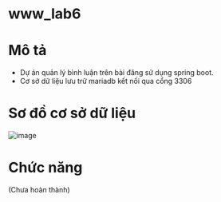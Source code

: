 # www_lab6
# Mô tả
- Dự án quản lý bình luận trên bài đăng sử dụng spring boot.
- Cơ sở dữ liệu lưu trữ mariadb kết nối qua cổng 3306
# Sơ đồ cơ sở dữ liệu

![image](https://github.com/phonggg78/www_lab6/assets/98084407/c3c8bdf2-6ef7-4a83-a723-f82fd7ef155d)

# Chức năng
(Chưa hoàn thành)

